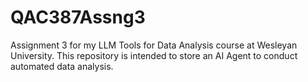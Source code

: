 # QAC387Assng3
Assignment 3 for my LLM Tools for Data Analysis course at Wesleyan University. This repository is intended to store an AI Agent to conduct automated data analysis.
